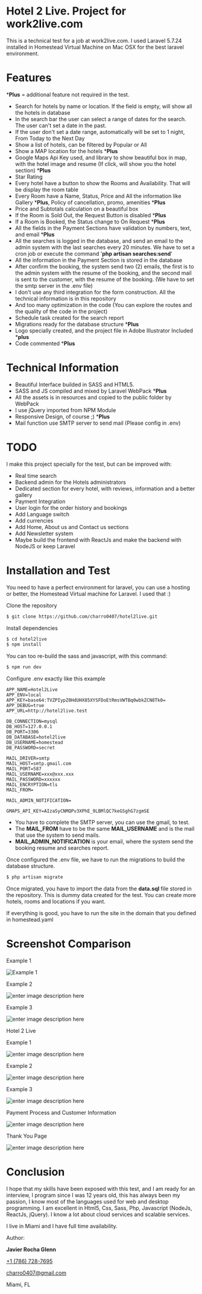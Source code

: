 

# Hotel 2 Live. Project for work2live.com

This is a technical test for a job at work2live.com. I used Laravel 5.7.24 installed in Homestead Virtual Machine on Mac OSX for the best laravel environment.


# Features
***Plus** = additional feature not required in the test.

  - Search for hotels by name or location. If the field is empty, will show all the hotels in database
  - In the search bar the user can select a range of dates for the search. The user can't set a date in the past.
  - If the user don't set a date range, automatically will be set to 1 night, From Today to the Next Day
  - Show a list of hotels, can be filtered by Popular or All
  - Show a MAP location for the hotels ***Plus**
  - Google Maps Api Key used, and library to show beautiful box in map, with the hotel image and resume (If click, will show you the hotel section) ***Plus**
  - Star Rating
  - Every hotel have a button to show the Rooms and Availability. That will be display the room table
  - Every Room have a Name, Status, Price and All the information like Gallery ***Plus**, Policy of cancellation, promo, amenities ***Plus**
  - Price and Subtotals calculation on a beautiful box
  - If the Room is Sold Out, the Request Button is disabled ***Plus**
  - If a Room is Booked, the Status change to On Request ***Plus**
  - All the fields in the Payment Sections have validation by numbers, text, and email ***Plus**
  - All the searches is logged in the database, and send an email to the admin system with the last searches every 20 minutes. We have to set a cron job or execute the command '**php artisan searches:send**'
  - All the information in the Payment Section is stored in the database
  - After confirm the booking, the system send two (2) emails, the first is to the admin system with the resume of the booking, and the second mail is sent to the customer, with the resume of the booking. (We have to set the smtp server in the .env file)
  - I don't use any third integration for the form construction. All the technical information is in this repository
  - And too many optimization in the code (You can explore the routes and the quality of the code in the project)
  - Schedule task created for the search report
  - Migrations ready for the database structure ***Plus**
  - Logo specially created, and the project file in Adobe Illustrator Included ***plus**
  - Code commented ***Plus**

# Technical Information

  - Beautiful Interface builded in SASS and HTML5.
  - SASS and JS compiled and mixed by Laravel WebPack ***Plus**
  - All the assets is in resources and copied to the public folder by WebPack
  - I use jQuery imported from NPM Module
  - Responsive Design, of course ;) ***Plus**
  - Mail function use SMTP server to send mail (Please config in .env)

# TODO
I make this project specially for the test, but can be improved with:

  - Real time search
  - Backend admin for the Hotels administrators
  - Dedicated section for every hotel, with reviews, information and a better gallery
  - Payment Integration
  - User login for the order history and bookings
  - Add Language switch
  - Add currencies
  - Add Home, About us and Contact us sections
  - Add Newsletter system
  - Maybe build the frontend with ReactJs and make the backend with NodeJS or keep Laravel
  
# Installation and Test

You need to have a perfect environment for laravel, you can use a hosting or better, the Homestead Virtual machine for Laravel. I used that :)

Clone the repository

```sh
$ git clone https://github.com/charro0407/hotel2live.git
```

Install dependencies

```sh
$ cd hotel2live
$ npm install
```

You can too re-build the sass and javascript, with this command:

```sh
$ npm run dev
```

Configure .env exactly like this example

```
APP_NAME=Hotel2Live
APP_ENV=local
APP_KEY=base64:TVZPIypZ0HdUHX85XYSFDoEtRmsVWTBq0wbkZCN8Tk0=
APP_DEBUG=true
APP_URL=http://hotel2live.test

DB_CONNECTION=mysql
DB_HOST=127.0.0.1
DB_PORT=3306
DB_DATABASE=hotel2live
DB_USERNAME=homestead
DB_PASSWORD=secret

MAIL_DRIVER=smtp
MAIL_HOST=smtp.gmail.com
MAIL_PORT=587
MAIL_USERNAME=xxx@xxx.xxx
MAIL_PASSWORD=xxxxxx
MAIL_ENCRYPTION=tls
MAIL_FROM=

MAIL_ADMIN_NOTIFICATION=

GMAPS_API_KEY=AIzaSyCNMQPv3XPhE_9LBMlQC7keGSghG7zgmSE
```

  - You have to complete the SMTP server, you can use the gmail, to test.
  - The **MAIL_FROM** have to be the same **MAIL_USERNAME** and is the mail that use the system to send mails.
  - **MAIL_ADMIN_NOTIFICATION** is your email, where the system send the booking resume and searches report.

Once configured the .env file, we have to run the migrations to build the database structure.

```sh
$ php artisan migrate
```

Once migrated, you have to import the data from the **data.sql** file stored in the repository. This is dummy data created for the test. You can create more hotels, rooms and locations if you want.

If everything is good, you have to run the site in the domain that you defined in homestead.yaml

# Screenshot Comparison

Example 1

![Example 1](https://lh3.googleusercontent.com/MKuEcsw5rC030sgnFCqPQyZEfC6rPGIjcLW1GGYwJwDV0bsUZjZqhzSYlKR28S-tIaZOTEup-KI2kA "Example 1")

Example 2

![enter image description here](https://lh3.googleusercontent.com/2Pyn6VKPTSIZwfJYSxXgyhKErR8OHYHGzrzZLTboO74h7Fd9nNX4-qL2RAJAynUt-zOGT32xHIkukQ)

Example 3

![enter image description here](https://lh3.googleusercontent.com/0_9Qye_lkH5Wj2LOKj8HBTAkZ_N5AWusPompJv-SUqiMiFtsfzA70jHEVjSly3GUT6R1OeBuZEBHDw)

Hotel 2 Live

Example 1

![enter image description here](https://lh3.googleusercontent.com/uYH_NN3JYaTEmtR7B_RnYit1uSlR19b0IfMB9dEHqNn8oFlhTJ0bsp8tYwhmOZkJrxfYAxI7lJlhDg)

Example 2

![enter image description here](https://lh3.googleusercontent.com/Z0Z0zYKy1CLsdpSB41EAim00cl8hO1G5yPEsA1VzLZfSvtQnx7zdYtJ1Bg_7wg9vkpYUdo95EPZMGg)

Example 3

![enter image description here](https://lh3.googleusercontent.com/s1BTBkCCUk5-xJn8fChr9M5bk0uQv6PqIYXmSaTLUl2woE9TyXQtczP8Api9kNe-tTLVcVEzigXmOQ)

Payment Process and Customer Information

![enter image description here](https://lh3.googleusercontent.com/-a7LaJEvvpSeIuoGlRjzKyRef9oB1zApTVcJyji6eAedrS3nAgXNglHSj66VqeX3yxoiX_kG1LmZRg)

Thank You Page

![enter image description here](https://lh3.googleusercontent.com/NgNmeorSuy1OZrUQE9LbaPYlS0N6ExHjp25VmCvZz7nPafCM36pnFO8kkMwy_5FV52ImZgeU1T1vvQ)

# Conclusion

I hope that my skills have been exposed with this test, and I am ready for an interview, I program since I was 12 years old, this has always been my passion, I know most of the languages used for web and desktop programming. I am excellent in Html5, Css, Sass, Php, Javascript (NodeJs, ReactJs, jQuery). I know a lot about cloud services and scalable services.

I live in Miami and I have full time availability.

Author:

**Javier Rocha Glenn**

[+1 (786) 728-7695](tel:+17867287695)

charro0407@gmail.com

Miami, FL